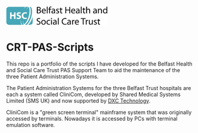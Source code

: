 <img src="images/BHSCT%20Logo%20in%20Colour%20Cropped.jpg" height="50px"></img>
# CRT-PAS-Scripts
This repo is a portfolio of the scripts I have developed for the Belfast Health and Social Care Trust PAS Support Team to aid the maintenance of the three Patient Administration Systems.

The Patient Administration Systems for the three Belfast Trust hospitals are each a system called CliniCom, developed by Shared Medical Systems Limited (SMS UK) and now supported by [DXC Technology](https://dxc.technology).

CliniCom is a "green screen terminal" mainframe system that was originally accessed by terminals. Nowadays it is accessed by PCs with terminal emulation software.


